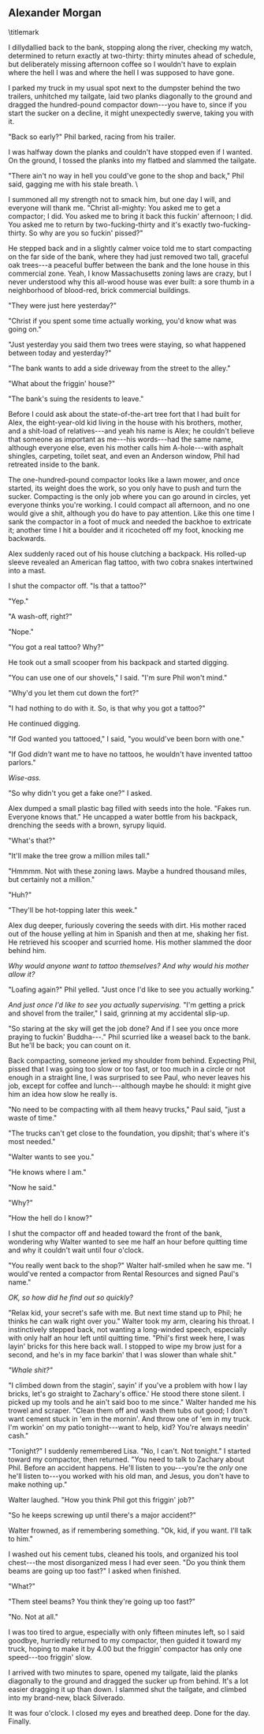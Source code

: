 ## Alexander Morgan
\titlemark

I dillydallied back to the bank, stopping along the river, checking my
watch, determined to return exactly at two-thirty: thirty minutes ahead
of schedule, but deliberately missing afternoon coffee so I wouldn't
have to explain where the hell I was and where the hell I was supposed
to have gone.

I parked my truck in my usual spot next to the dumpster behind the two
trailers, unhitched my tailgate, laid two planks diagonally to the
ground and dragged the hundred-pound compactor down---you have to, since
if you start the sucker on a decline, it might unexpectedly swerve,
taking you with it.

"Back so early?" Phil barked, racing from his trailer.

I was halfway down the planks and couldn't have stopped even if I
wanted. On the ground, I tossed the planks into my flatbed and slammed
the tailgate.

"There ain't no way in hell you could've gone to the shop and back,"
Phil said, gagging me with his stale breath.
\

I summoned all my strength not to smack him, but one day I will, and
everyone will thank me. "Christ all-mighty: You asked me to get a
compactor; I did. You asked me to bring it back this fuckin' afternoon;
I did. You asked me to return by two-fucking-thirty and it's exactly
two-fucking-thirty. So why are you so fuckin' pissed?"

He stepped back and in a slightly calmer voice told me to start
compacting on the far side of the bank, where they had just removed two
tall, graceful oak trees---a peaceful buffer between the bank and the
lone house in this commercial zone. Yeah, I know Massachusetts zoning
laws are crazy, but I never understood why this all-wood house was ever
built: a sore thumb in a neighborhood of blood-red, brick commercial
buildings.

"They were just here yesterday?"

"Christ if you spent some time actually working, you'd know what was
going on."

"Just yesterday you said them two trees were staying, so what happened
between today and yesterday?"

"The bank wants to add a side driveway from the street to the alley."

"What about the friggin' house?"

"The bank's suing the residents to leave."

Before I could ask about the state-of-the-art tree fort that I had built
for Alex, the eight-year-old kid living in the house with his brothers,
mother, and a shit-load of relatives---and yeah his name is Alex; he
couldn't believe that someone as important as me---his words---had the
same name, although everyone else, even his mother calls him
A-hole---with asphalt shingles, carpeting, toilet seat, and even an
Anderson window, Phil had retreated inside to the bank.

The one-hundred-pound compactor looks like a lawn mower, and once
started, its weight does the work, so you only have to push and turn the
sucker. Compacting is the only job where you can go around in circles,
yet everyone thinks you're working. I could compact all afternoon, and
no one would give a shit, although you do have to pay attention. Like
this one time I sank the compactor in a foot of muck and needed the
backhoe to extricate it; another time I hit a boulder and it ricocheted
off my foot, knocking me backwards.

Alex suddenly raced out of his house clutching a backpack. His rolled-up
sleeve revealed an American flag tattoo, with two cobra snakes
intertwined into a mast.

I shut the compactor off. "Is that a tattoo?"

"Yep."

"A wash-off, right?"

"Nope."

"You got a real tattoo? Why?"

He took out a small scooper from his backpack and started digging.

"You can use one of our shovels," I said. "I'm sure Phil won't mind."

"Why'd you let them cut down the fort?"

"I had nothing to do with it. So, is that why you got a tattoo?"

He continued digging.

"If God wanted you tattooed," I said, "you would've been born with one."

"If God *didn't* want me to have no tattoos, he wouldn't have invented
tattoo parlors."

*Wise-ass.*

"So why didn't you get a fake one?" I asked.

Alex dumped a small plastic bag filled with seeds into the hole. "Fakes
run. Everyone knows that." He uncapped a water bottle from his backpack,
drenching the seeds with a brown, syrupy liquid.

"What's that?"

"It'll make the tree grow a million miles tall."

"Hmmmm. Not with these zoning laws. Maybe a hundred thousand miles, but
certainly not a million."

"Huh?"

"They'll be hot-topping later this week."

Alex dug deeper, furiously covering the seeds with dirt. His mother
raced out of the house yelling at him in Spanish and then at me, shaking
her fist. He retrieved his scooper and scurried home. His mother slammed
the door behind him.

*Why would anyone want to tattoo themselves? And why would his mother
allow it?*

"Loafing again?" Phil yelled. "Just once I'd like to see you actually
working."

*And just once I'd like to see you actually supervising.* "I'm getting
a prick and shovel
from the trailer," I said, grinning at my accidental slip-up.

"So staring at the sky will get the job done? And if I see you once more
praying to fuckin' Buddha---." Phil scurried like a weasel back to the
bank. But he'll be back; you can count on it.

Back compacting, someone jerked my shoulder from behind. Expecting Phil,
pissed that I was going too slow or too fast, or too much in a circle or
not enough in a straight line, I was surprised to see Paul, who never
leaves his job, except for coffee and lunch---although maybe he should:
it might give him an idea how slow he really is.

"No need to be compacting with all them heavy trucks," Paul said, "just
a waste of time."

"The trucks can't get close to the foundation, you dipshit; that's where
it's most needed."

"Walter wants to see you."

"He knows where I am."

"Now he said."

"Why?"

"How the hell do I know?"

I shut the compactor off and headed toward the front of the bank,
wondering why Walter wanted to see me half an hour before quitting time
and why it couldn't wait until four o'clock.

"You really went back to the shop?" Walter half-smiled when he saw me.
"I would've rented a compactor from Rental Resources and signed Paul's
name."

*OK, so how did he find out so quickly?*

"Relax kid, your secret's safe with me. But next time stand up to Phil;
he thinks he can walk right over you." Walter took my arm, clearing his
throat. I instinctively stepped back, not wanting a long-winded speech,
especially with only half an hour left until quitting time. "Phil's
first week here, I was layin' bricks for this here back wall. I stopped
to wipe my brow just for a second, and he's in my face barkin' that I
was slower than whale shit."

*"Whale shit?"*

"I climbed down from the stagin', sayin' if you've a problem with how I
lay bricks, let's go straight to Zachary's office.' He stood there stone
silent. I picked up my tools and he ain't said boo to me since." Walter
handed me his trowel and scraper. "Clean them off and wash them tubs out
good; I don't want cement stuck in 'em in the mornin'. And throw one of
'em in my truck. I'm workin' on my patio tonight---want to help, kid?
You're always needin' cash."

"Tonight?" I suddenly remembered Lisa. "No, I can't. Not tonight." I
started toward my compactor, then returned. "You need to talk to Zachary
about Phil. Before an accident happens. He'll listen to you---you're the
*only* one he'll listen to---you worked with his old man, and Jesus, you
don't have to make nothing up."

Walter laughed. "How you think Phil got this friggin' job?"

"So he keeps screwing up until there's a major accident?"

Walter frowned, as if remembering something. "Ok, kid, if you want. I'll
talk to him."

I washed out his cement tubs, cleaned his tools, and organized his tool
chest---the most disorganized mess I had ever seen. "Do you think them
beams are going up too fast?" I asked when finished.

"What?"

"Them steel beams? You think they're going up too fast?"

"No. Not at all."

I was too tired to argue, especially with only fifteen minutes left,
so I said goodbye,
hurriedly returned to my compactor, then guided it toward my truck,
hoping to make it by 4.00 but the friggin' compactor has only one
speed---too friggin' slow.

I arrived with two minutes to spare, opened my tailgate, laid the planks
diagonally to the ground and dragged the sucker up from behind. It's a
lot easier dragging it up than down. I slammed shut the tailgate, and
climbed into my brand-new, black Silverado.

It was four o'clock. I closed my eyes and breathed deep. Done for the
day. Finally.
